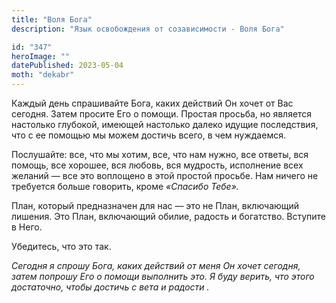 ```yaml
---
title: "Воля Бога"
description: "Язык освобождения от созависимости - Воля Бога"

id: "347"
heroImage: ""
datePublished: 2023-05-04
moth: "dekabr"
---
```


Каждый день спрашивайте Бога, каких действий Он хочет от Вас сегодня. Затем
просите Его о помощи. Простая просьба, но является настолько глубокой, имеющей
настолько далеко идущие последствия, что с ее помощью мы можем достичь всего,
в чем нуждаемся.

Послушайте: все, что мы хотим, все, что нам нужно, все ответы, вся помощь, все
хорошее, вся любовь, вся мудрость, исполнение всех желаний — все это воплощено
в этой простой просьбе. Нам ничего не требуется больше говорить, кроме
_«Спасибо_ _Тебе»._

План, который предназначен для нас — это не План, включающий лишения. Это
План, включающий обилие, радость и богатство. Вступите в Него.

Убедитесь, что это так.

_Сегодня_ _я_ _спрошу_ _Бога,_ _каких_ _действий_ _от_ _меня_ _Он_ _хочет_
_сегодня,_ _затем_ _попрошу_ _Его_ _о_ _помощи_ _выполнить_ _это._ _Я_ _буду_
_верить,_ _что_ _этого_ _достаточно,_ _чтобы_ _достичь_ _с_ _вета_ _и_
_радости_ _._
